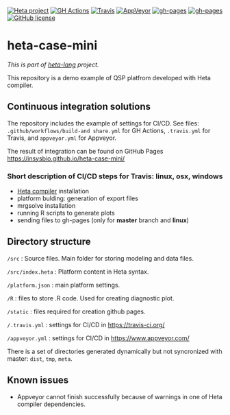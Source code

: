 [![Heta project](https://img.shields.io/badge/%CD%B1-Heta_project-blue)](https://hetalang.github.io/)
[![GH Actions](https://github.com/insysbio/heta-case-mini/workflows/Build%20and%20Share/badge.svg)](https://github.com/insysbio/heta-case-mini/actions?query=workflow%3A%22Build+and+Share%22)
[![Travis](https://travis-ci.org/insysbio/heta-case-mini.svg?branch=master)](https://travis-ci.org/insysbio/heta-case-mini)
[![AppVeyor](https://ci.appveyor.com/api/projects/status/github/insysbio/heta-case-mini?branch=master&svg=true)](https://ci.appveyor.com/project/metelkin/heta-case-mini)
[![gh-pages](https://img.shields.io/badge/gh.pages-ready-blue.svg)](https://insysbio.github.io/heta-case-mini/)
[![gh-pages](https://img.shields.io/badge/SbmlViewer-ready-blue.svg)](http://sv.insysbio.com/online/?https://insysbio.github.io/heta-case-mini/sbml.xml)
[![GitHub license](https://img.shields.io/github/license/insysbio/heta-case-mini.svg)](https://github.com/insysbio/heta-case-mini/blob/master/LICENSE)

# heta-case-mini

*This is part of [heta-lang](https://hetalang.github.io/) project.*

This repository is a demo example of QSP platfrom developed with Heta compiler.

## Continuous integration solutions

The repository includes the example of settings for CI/CD. See files: `.github/workflows/build-and share.yml` for GH Actions,  `.travis.yml` for Travis, and `appveyor.yml` for Appveyor.

The result of integration can be found on GitHub Pages <https://insysbio.github.io/heta-case-mini/>

### Short description of CI/CD steps for Travis: linux, osx, windows
 - [Heta compiler](https://hetalang.github.io/#/heta-compiler/) installation
 - platform bulding: generation of export files
 - mrgsolve installation
 - running R scripts to generate plots
 - sending files to gh-pages (only for **master** branch and **linux**)

## Directory structure

`/src` : Source files. Main folder for storing modeling and data files.

`/src/index.heta` : Platform content in Heta syntax.

`/platform.json` : main platform settings.

`/R` : files to store .R code. Used for creating diagnostic plot.

`/static` : files required for creation github pages.

`/.travis.yml` : settings for CI/CD in <https://travis-ci.org/>

`/appveyor.yml` : settings for CI/CD in <https://www.appveyor.com/>

There is a set of directories generated dynamically but not syncronized with master: `dist`, `tmp`, `meta`.

## Known issues

 - Appveyor cannot finish successfully because of warnings in one of Heta compiler dependencies. 